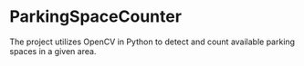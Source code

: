 # ParkingSpaceCounter

The project utilizes OpenCV in Python to detect and count available parking spaces in a given area.

